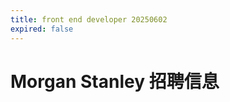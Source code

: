```yaml
---
title: front end developer 20250602
expired: false
---
```


# Morgan Stanley 招聘信息

<JobPostingTable job-posting-json-path="morgan-stanley/data/front-end-developer-20250602.json"/>
